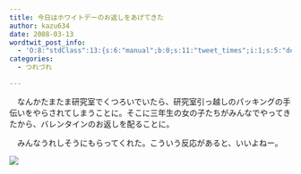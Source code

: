 ```yaml
---
title: 今日はホワイトデーのお返しをあげてきた
author: kazu634
date: 2008-03-13
wordtwit_post_info:
  - 'O:8:"stdClass":13:{s:6:"manual";b:0;s:11:"tweet_times";i:1;s:5:"delay";i:0;s:7:"enabled";i:1;s:10:"separation";s:2:"60";s:7:"version";s:3:"3.7";s:14:"tweet_template";b:0;s:6:"status";i:2;s:6:"result";a:0:{}s:13:"tweet_counter";i:2;s:13:"tweet_log_ids";a:1:{i:0;i:3821;}s:9:"hash_tags";a:0:{}s:8:"accounts";a:1:{i:0;s:7:"kazu634";}}'
categories:
  - つれづれ

---
```

<div class="section">
<p>
    　なんかたまたま研究室でくつろいでいたら、研究室引っ越しのパッキングの手伝いをやらされてしまうことに。そこに三年生の女の子たちがみんなでやってきたから、バレンタインのお返しを配ることに。
</p>
  
<p>
    　みんなうれしそうにもらってくれた。こういう反応があると、いいよねー。
</p>
  
<p>
<center>
</center>
</p>
  
<p>
<a href="http://flickr.com/photos/amaoto/102983696/" onclick="__gaTracker('send', 'event', 'outbound-article', 'http://flickr.com/photos/amaoto/102983696/', '');" title="&#160;"><img src="http://farm1.static.flickr.com/39/102983696_870da5451a_m.jpg" /></a>
</p></p>
</div>
